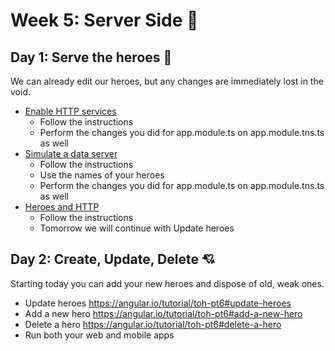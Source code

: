 # Week 5: Server Side :vhs:

## Day 1: Serve the heroes :calling:
We can already edit our heroes, but any changes are immediately lost in the void.
 - [Enable HTTP services](https://angular.io/tutorial/toh-pt6#enable-http-services)
   - Follow the instructions
   - Perform the changes you did for app.module.ts on app.module.tns.ts as well
 - [Simulate a data server](https://angular.io/tutorial/toh-pt6#simulate-a-data-server)
   - Follow the instructions
   - Use the names of your heroes
   - Perform the changes you did for app.module.ts on app.module.tns.ts as well
 - [Heroes and HTTP](https://angular.io/tutorial/toh-pt6#heroes-and-http)
   - Follow the instructions
   - Tomorrow we will continue with Update heroes

## Day 2: Create, Update, Delete :cupid:
Starting today you can add your new heroes and dispose of old, weak ones.
 - Update heroes https://angular.io/tutorial/toh-pt6#update-heroes
 - Add a new hero https://angular.io/tutorial/toh-pt6#add-a-new-hero
 - Delete a hero https://angular.io/tutorial/toh-pt6#delete-a-hero
 - Run both your web and mobile apps
 
